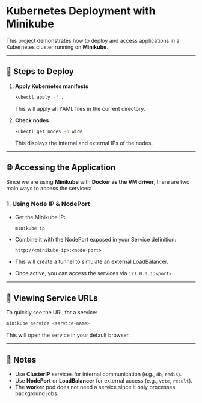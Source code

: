 # Kubernetes Deployment with Minikube

This project demonstrates how to deploy and access applications in a Kubernetes cluster running on **Minikube**.

---

## 🚀 Steps to Deploy

1. **Apply Kubernetes manifests**
   ```bash
   kubectl apply -f .
   ```
   This will apply all YAML files in the current directory.

2. **Check nodes**
   ```bash
   kubectl get nodes -o wide
   ```
   This displays the internal and external IPs of the nodes.

---

## 🌐 Accessing the Application

Since we are using **Minikube** with **Docker as the VM driver**, there are two main ways to access the services:

### 1. Using Node IP & NodePort
- Get the Minikube IP:
  ```bash
  minikube ip
  ```
- Combine it with the NodePort exposed in your Service definition:
  ```
  http://<minikube-ip>:<node-port>
  ```


- This will create a tunnel to simulate an external LoadBalancer.
- Once active, you can access the services via `127.0.0.1:<port>`.

---

## 🔎 Viewing Service URLs

To quickly see the URL for a service:
```bash
minikube service <service-name>
```
This will open the service in your default browser.

---

## 📌 Notes
- Use **ClusterIP** services for internal communication (e.g., `db`, `redis`).  
- Use **NodePort** or **LoadBalancer** for external access (e.g., `vote`, `result`).  
- The **worker** pod does not need a service since it only processes background jobs.
